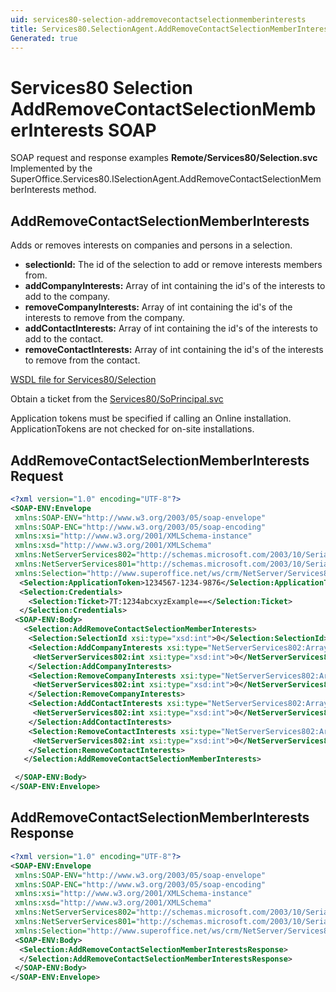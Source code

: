 ```yaml
---
uid: services80-selection-addremovecontactselectionmemberinterests
title: Services80.SelectionAgent.AddRemoveContactSelectionMemberInterests SOAP
Generated: true
---
```


# Services80 Selection AddRemoveContactSelectionMemberInterests SOAP

SOAP request and response examples **Remote/Services80/Selection.svc**
Implemented by the <see cref="M:SuperOffice.Services80.ISelectionAgent.AddRemoveContactSelectionMemberInterests">SuperOffice.Services80.ISelectionAgent.AddRemoveContactSelectionMemberInterests</see> method.

## AddRemoveContactSelectionMemberInterests

Adds or removes interests on companies and persons in a selection.

* **selectionId:** The id of the selection to add or remove interests members from.
* **addCompanyInterests:** Array of int containing the id's of the interests to add to the company.
* **removeCompanyInterests:** Array of int containing the id's of the interests to remove from the company.
* **addContactInterests:** Array of int containing the id's of the interests to add to the contact.
* **removeContactInterests:** Array of int containing the id's of the interests to remove from the contact.



[WSDL file for Services80/Selection](../Services80-Selection.md)

Obtain a ticket from the [Services80/SoPrincipal.svc](../SoPrincipal/index.md)

Application tokens must be specified if calling an Online installation. ApplicationTokens are not checked for on-site installations.

## AddRemoveContactSelectionMemberInterests Request

```xml
<?xml version="1.0" encoding="UTF-8"?>
<SOAP-ENV:Envelope
 xmlns:SOAP-ENV="http://www.w3.org/2003/05/soap-envelope"
 xmlns:SOAP-ENC="http://www.w3.org/2003/05/soap-encoding"
 xmlns:xsi="http://www.w3.org/2001/XMLSchema-instance"
 xmlns:xsd="http://www.w3.org/2001/XMLSchema"
 xmlns:NetServerServices802="http://schemas.microsoft.com/2003/10/Serialization/Arrays"
 xmlns:NetServerServices801="http://schemas.microsoft.com/2003/10/Serialization/"
 xmlns:Selection="http://www.superoffice.net/ws/crm/NetServer/Services80">
  <Selection:ApplicationToken>1234567-1234-9876</Selection:ApplicationToken>
  <Selection:Credentials>
    <Selection:Ticket>7T:1234abcxyzExample==</Selection:Ticket>
  </Selection:Credentials>
 <SOAP-ENV:Body>
   <Selection:AddRemoveContactSelectionMemberInterests>
    <Selection:SelectionId xsi:type="xsd:int">0</Selection:SelectionId>
    <Selection:AddCompanyInterests xsi:type="NetServerServices802:ArrayOfint">
     <NetServerServices802:int xsi:type="xsd:int">0</NetServerServices802:int>
    </Selection:AddCompanyInterests>
    <Selection:RemoveCompanyInterests xsi:type="NetServerServices802:ArrayOfint">
     <NetServerServices802:int xsi:type="xsd:int">0</NetServerServices802:int>
    </Selection:RemoveCompanyInterests>
    <Selection:AddContactInterests xsi:type="NetServerServices802:ArrayOfint">
     <NetServerServices802:int xsi:type="xsd:int">0</NetServerServices802:int>
    </Selection:AddContactInterests>
    <Selection:RemoveContactInterests xsi:type="NetServerServices802:ArrayOfint">
     <NetServerServices802:int xsi:type="xsd:int">0</NetServerServices802:int>
    </Selection:RemoveContactInterests>
   </Selection:AddRemoveContactSelectionMemberInterests>

 </SOAP-ENV:Body>
</SOAP-ENV:Envelope>

```


## AddRemoveContactSelectionMemberInterests Response

```xml
<?xml version="1.0" encoding="UTF-8"?>
<SOAP-ENV:Envelope
 xmlns:SOAP-ENV="http://www.w3.org/2003/05/soap-envelope"
 xmlns:SOAP-ENC="http://www.w3.org/2003/05/soap-encoding"
 xmlns:xsi="http://www.w3.org/2001/XMLSchema-instance"
 xmlns:xsd="http://www.w3.org/2001/XMLSchema"
 xmlns:NetServerServices802="http://schemas.microsoft.com/2003/10/Serialization/Arrays"
 xmlns:NetServerServices801="http://schemas.microsoft.com/2003/10/Serialization/"
 xmlns:Selection="http://www.superoffice.net/ws/crm/NetServer/Services80">
 <SOAP-ENV:Body>
  <Selection:AddRemoveContactSelectionMemberInterestsResponse>
  </Selection:AddRemoveContactSelectionMemberInterestsResponse>
 </SOAP-ENV:Body>
</SOAP-ENV:Envelope>

```


